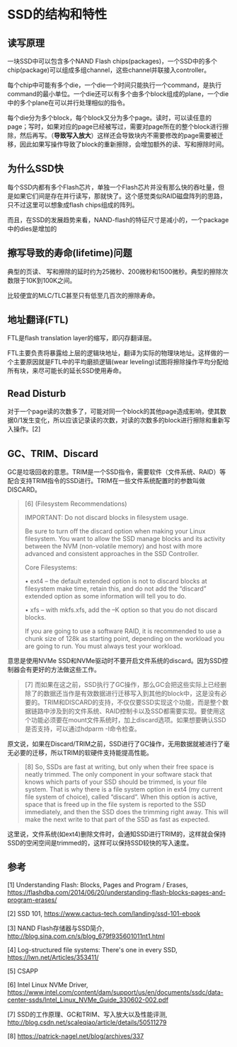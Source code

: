 # SSD的结构和特性

## 读写原理

一块SSD中可以包含多个NAND Flash chips(packages)，一个SSD中的多个chip(package)可以组成多组channel，这些channel并联接入controller。

每个chip中可能有多个die，一个die一个时间只能执行一个command，是执行command的最小单位。一个die还可以有多个由多个block组成的plane，一个die中的多个plane在可以并行处理相似的指令。

每个die分为多个block，每个block又分为多个page。读时，可以读任意的page；写时，如果对应的page已经被写过，需要对page所在的整个block进行擦除，然后再写。（**导致写入放大**）这样还会导致块内不需要修改的page需要被迁移，因此如果写操作导致了block的重新擦除，会增加额外的读、写和擦除时间。

## 为什么SSD快

每个SSD内都有多个Flash芯片，单独一个Flash芯片并没有那么快的吞吐量，但是如果它们间是存在并行读写，那就快了。这个感觉类似RAID磁盘阵列的思路，只不过这里可以想象成flash chips组成的阵列。

而且，在SSD的发展趋势来看，NAND-flash的特征尺寸是减小的，一个package中的dies是增加的


## 擦写导致的寿命(lifetime)问题

典型的页读、 写和擦除的延时约为25微秒、200微秒和1500微秒。典型的擦除次数限于10K到100K之间。

比较便宜的MLC/TLC甚至只有低至几百次的擦除寿命。

## 地址翻译(FTL)

FTL是flash translation layer的缩写，即闪存翻译层。

FTL主要负责将暴露给上层的逻辑块地址，翻译为实际的物理块地址。这样做的一个主要原因就是FTL中的平均磨损逻辑(wear leveling)试图将擦除操作平均分配给所有块，来尽可能长的延长SSD使用寿命。

## Read Disturb

对于一个page读的次数多了，可能对同一个block的其他page造成影响，使其数据0/1发生变化，所以应该记录读的次数，对读的次数多的block进行擦除和重新写入操作。[2]

## GC、TRIM、Discard

GC是垃圾回收的意思。TRIM是一个SSD指令，需要软件（文件系统、RAID）等配合支持TRIM指令的SSD进行。TRIM在一些文件系统配置时的参数叫做DISCARD。

> [6]
> (Filesystem Recommendations)
>
> IMPORTANT: Do not discard blocks in filesystem usage.
>
> Be sure to turn off the discard option when making your Linux filesystem. You want to allow the SSD manage blocks and its activity between the NVM (non-volatile memory) and host with more advanced and consistent approaches in the SSD Controller.
>
> Core Filesystems:
>
> • ext4 – the default extended option is not to discard blocks at filesystem make time, retain this, and do not
add the “discard” extended option as some information will tell you to do.
>
> • xfs – with mkfs.xfs, add the –K option so that you do not discard blocks.
>
> If you are going to use a software RAID, it is recommended to use a chunk size of 128k as starting point, depending
on the workload you are going to run. You must always test your workload.

意思是使用NVMe SSD和NVMe驱动时不要开启文件系统的discard。因为SSD控制器会有更好的方法做这些工作。

> [7] 而如果在这之前，SSD执行了GC操作，那么GC会把这些实际上已经删除了的数据还当作是有效数据进行迁移写入到其他的block中，这是没有必要的。TRIM和DISCARD的支持，不仅仅要SSD实现这个功能，而是整个数据链路中涉及到的文件系统、RAID控制卡以及SSD都需要实现。要使用这个功能必须要在mount文件系统时，加上discard选项。如果想要确认SSD是否支持，可以通过hdparm -I命令检查。

原文说，如果在Discard/TRIM之前，SSD进行了GC操作，无用数据就被进行了毫无必要的迁移，所以TRIM的软硬件支持能提高性能。

> [8] So, SSDs are fast at writing, but only when their free space is neatly trimmed. The only component in your software stack that knows which parts of your SSD should be trimmed, is your file system. That is why there is a file system option in ext4 (my current file system of choice), called “discard”. When this option is active, space that is freed up in the file system is reported to the SSD immediately, and then the SSD does the trimming right away. This will make the next write to that part of the SSD as fast as expected.

这里说，文件系统(如ext4)删除文件时，会通知SSD进行TRIM的，这样就会保持SSD的空闲空间是trimmed的，这样可以保持SSD较快的写入速度。

## 参考
[1] Understanding Flash: Blocks, Pages and Program / Erases, https://flashdba.com/2014/06/20/understanding-flash-blocks-pages-and-program-erases/

[2] SSD 101, https://www.cactus-tech.com/landing/ssd-101-ebook

[3] NAND Flash存储器与SSD简介, http://blog.sina.com.cn/s/blog_679f935601011nt1.html

[4] Log-structured file systems: There's one in every SSD, https://lwn.net/Articles/353411/

[5] CSAPP

[6] Intel Linux NVMe Driver, https://www.intel.com/content/dam/support/us/en/documents/ssdc/data-center-ssds/Intel_Linux_NVMe_Guide_330602-002.pdf

[7] SSD的工作原理、GC和TRIM、写入放大以及性能评测, http://blog.csdn.net/scaleqiao/article/details/50511279

[8] https://patrick-nagel.net/blog/archives/337